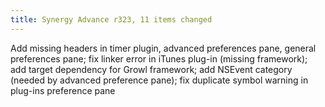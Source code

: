 ```yaml
---
title: Synergy Advance r323, 11 items changed
---
```


Add missing headers in timer plugin, advanced preferences pane, general preferences pane; fix linker error in iTunes plug-in (missing framework); add target dependency for Growl framework; add NSEvent category (needed by advanced preference pane); fix duplicate symbol warning in plug-ins preference pane
